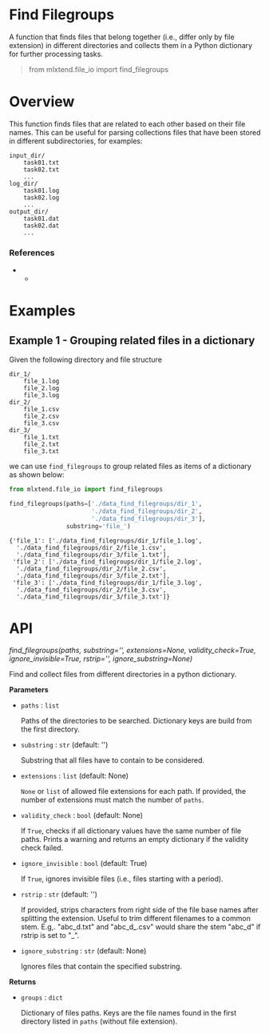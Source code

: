 # Find Filegroups

A function that finds files that belong together (i.e., differ only by file extension) in different directories and collects them in a Python dictionary for further processing tasks. 

> from mlxtend.file_io import find_filegroups

# Overview

This function finds files that are related to each other based on their file names. This can be useful for parsing collections files that have been stored in different subdirectories, for examples:

    input_dir/
        task01.txt
        task02.txt
        ...
    log_dir/
        task01.log
        task02.log
        ...
    output_dir/
        task01.dat
        task02.dat
        ...

### References

- -

# Examples

## Example 1 - Grouping related files in a dictionary

Given the following directory and file structure

    dir_1/
        file_1.log
        file_2.log
        file_3.log
    dir_2/
        file_1.csv
        file_2.csv
        file_3.csv
    dir_3/
        file_1.txt
        file_2.txt
        file_3.txt
        
we can use `find_filegroups` to group related files as items of a dictionary as shown below:


```python
from mlxtend.file_io import find_filegroups

find_filegroups(paths=['./data_find_filegroups/dir_1', 
                       './data_find_filegroups/dir_2', 
                       './data_find_filegroups/dir_3'], 
                substring='file_')
```




    {'file_1': ['./data_find_filegroups/dir_1/file_1.log',
      './data_find_filegroups/dir_2/file_1.csv',
      './data_find_filegroups/dir_3/file_1.txt'],
     'file_2': ['./data_find_filegroups/dir_1/file_2.log',
      './data_find_filegroups/dir_2/file_2.csv',
      './data_find_filegroups/dir_3/file_2.txt'],
     'file_3': ['./data_find_filegroups/dir_1/file_3.log',
      './data_find_filegroups/dir_2/file_3.csv',
      './data_find_filegroups/dir_3/file_3.txt']}



# API


*find_filegroups(paths, substring='', extensions=None, validity_check=True, ignore_invisible=True, rstrip='', ignore_substring=None)*

Find and collect files from different directories in a python dictionary.

**Parameters**

- `paths` : `list`

    Paths of the directories to be searched. Dictionary keys are build from
    the first directory.

- `substring` : `str` (default: '')

    Substring that all files have to contain to be considered.

- `extensions` : `list` (default: None)

    `None` or `list` of allowed file extensions for each path.
    If provided, the number of extensions must match the number of `paths`.

- `validity_check` : `bool` (default: None)

    If `True`, checks if all dictionary values
    have the same number of file paths. Prints
    a warning and returns an empty dictionary if the validity check failed.

- `ignore_invisible` : `bool` (default: True)

    If `True`, ignores invisible files
    (i.e., files starting with a period).

- `rstrip` : `str` (default: '')

    If provided, strips characters from right side of the file
    base names after splitting the extension.
    Useful to trim different filenames to a common stem.
    E.g,. "abc_d.txt" and "abc_d_.csv" would share
    the stem "abc_d" if rstrip is set to "_".

- `ignore_substring` : `str` (default: None)

    Ignores files that contain the specified substring.

**Returns**

- `groups` : `dict`

    Dictionary of files paths. Keys are the file names
    found in the first directory listed
    in `paths` (without file extension).


